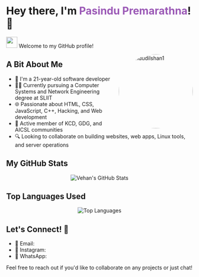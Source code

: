 # Hey there, I'm <span style="color: #9b59b6; font-weight: bold;">Pasindu Premarathna</span>! 👋

<img src="https://raw.githubusercontent.com/MartinHeinz/MartinHeinz/master/wave.gif" width="30px"> Welcome to my GitHub profile!

<img src="https://avatars.githubusercontent.com/u/63950650?v=4" alt="pasindudilshan1" align="right" width="200" style="border-radius: 50%;">

## A Bit About Me
- 🎂 I'm a 21-year-old software developer
- 👨‍💻 Currently pursuing a Computer Systems and Network Engineering degree at SLIIT
- 🌐 Passionate about HTML, CSS, JavaScript, C++, Hacking, and Web development
- 🤝 Active member of KCD, GDG, and AICSL communities
- 🔍 Looking to collaborate on building websites, web apps, Linux tools, and server operations

## My GitHub Stats
<div align="center">
  <img src="https://github-readme-stats.vercel.app/api?username=pasindudilshan1&show_icons=true&theme=tokyonight" alt="Vehan's GitHub Stats" style="animation: fadeIn 1s ease-in-out;" />
</div>

## Top Languages Used
<div align="center">
  <img src="https://github-readme-stats.vercel.app/api/top-langs/?username=pasindudilshan1&layout=pie&theme=tokyonight" alt="Top Languages" style="animation: fadeIn 1s ease-in-out;" />
</div>

## Let's Connect! 🤝
- 📧 Email: 
- 📸 Instagram:
- 📱 WhatsApp:

Feel free to reach out if you'd like to collaborate on any projects or just chat!
